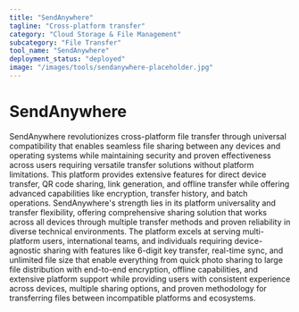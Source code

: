 ```yaml
---
title: "SendAnywhere"
tagline: "Cross-platform transfer"
category: "Cloud Storage & File Management"
subcategory: "File Transfer"
tool_name: "SendAnywhere"
deployment_status: "deployed"
image: "/images/tools/sendanywhere-placeholder.jpg"
---
```


# SendAnywhere

SendAnywhere revolutionizes cross-platform file transfer through universal compatibility that enables seamless file sharing between any devices and operating systems while maintaining security and proven effectiveness across users requiring versatile transfer solutions without platform limitations. This platform provides extensive features for direct device transfer, QR code sharing, link generation, and offline transfer while offering advanced capabilities like encryption, transfer history, and batch operations. SendAnywhere's strength lies in its platform universality and transfer flexibility, offering comprehensive sharing solution that works across all devices through multiple transfer methods and proven reliability in diverse technical environments. The platform excels at serving multi-platform users, international teams, and individuals requiring device-agnostic sharing with features like 6-digit key transfer, real-time sync, and unlimited file size that enable everything from quick photo sharing to large file distribution with end-to-end encryption, offline capabilities, and extensive platform support while providing users with consistent experience across devices, multiple sharing options, and proven methodology for transferring files between incompatible platforms and ecosystems.